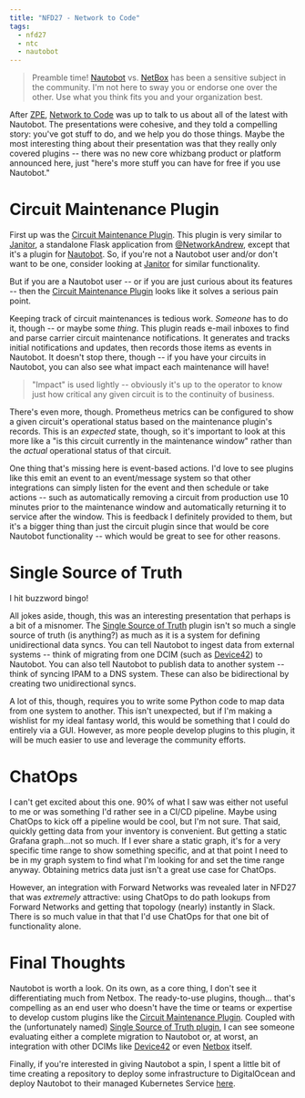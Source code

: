 ```yaml
---
title: "NFD27 - Network to Code"
tags:
  - nfd27
  - ntc
  - nautobot
---
```


> Preamble time!  [Nautobot][nautobot] vs. [NetBox][netbox] has been a
> sensitive subject in the community.  I'm not here to sway you or
> endorse one over the other.  Use what you think fits you and your
> organization best.

After [ZPE][zpe-post], [Network to Code][ntc] was up to talk to us about
all of the latest with Nautobot.  The presentations were cohesive, and
they told a compelling story: you've got stuff to do, and we help you do
those things.  Maybe the most interesting thing about their presentation
was that they really only covered plugins -- there was no new core
whizbang product or platform announced here, just "here's more stuff
you can have for free if you use Nautobot."

# Circuit Maintenance Plugin

First up was the [Circuit Maintenance Plugin][ckt-plugin].  This plugin
is very similar to [Janitor][janitor], a standalone Flask application
from [@NetworkAndrew][networkandrew], except that it's a plugin for
[Nautobot][nautobot].  So, if you're not a Nautobot user and/or don't
want to be one, consider looking at [Janitor][janitor] for similar
functionality.

But if you are a Nautobot user -- or if you are just curious about its
features -- then the [Circuit Maintenance Plugin][ckt-plugin] looks like
it solves a serious pain point.

Keeping track of circuit maintenances is tedious work.  _Someone_ has to
do it, though -- or maybe some _thing_.  This plugin reads e-mail
inboxes to find and parse carrier circuit maintenance notifications.  It
generates and tracks initial notifications and updates, then records
those items as events in Nautobot.  It doesn't stop there, though -- if
you have your circuits in Nautobot, you can also see what impact each
maintenance will have!

> "Impact" is used lightly -- obviously it's up to the operator to know
> just how critical any given circuit is to the continuity of business.

There's even more, though.  Prometheus metrics can be configured to show
a given circuit's operational status based on the maintenance plugin's
records.  This is an _expected_ state, though, so it's important to look
at this more like a "is this circuit currently in the maintenance
window" rather than  the _actual_ operational status of that circuit.

One thing that's missing here is event-based actions.  I'd love to see
plugins like this emit an event to an event/message system so that other
integrations can simply listen for the event and then schedule or take
actions -- such as automatically removing a circuit from production use
10 minutes prior to the maintenance window and automatically returning
it to service after the window.  This is feedback I definitely provided
to them, but it's a bigger thing than just the circuit plugin since that
would be core Nautobot functionality -- which would be great to see for
other reasons.

# Single Source of Truth

I hit buzzword bingo!

All jokes aside, though, this was an interesting presentation that
perhaps is a bit of a misnomer.  The [Single Source of Truth][ssot]
plugin isn't so much a single source of truth (is anything?) as much
as it is a system for defining unidirectional data syncs.  You can
tell Nautobot to ingest data from external systems -- think of migrating
from one DCIM (such as [Device42][d42]) to Nautobot.  You can also tell
Nautobot to publish data to another system -- think of syncing IPAM to
a DNS system.  These can also be bidirectional by creating two
unidirectional syncs.

A lot of this, though, requires you to write some Python code to map
data from one system to another.  This isn't unexpected, but if I'm
making a wishlist for my ideal fantasy world, this would be something
that I could do entirely via a GUI.  However, as more people develop
plugins to this plugin, it will be much easier to use and leverage the
community efforts.

# ChatOps

I can't get excited about this one.  90% of what I saw was either not
useful to me or was something I'd rather see in a CI/CD pipeline.  Maybe
using ChatOps to kick off a pipeline would be cool, but I'm not sure.
That said, quickly getting data from your inventory is convenient.  But
getting a static Grafana graph...not so much.  If I ever share a static
graph, it's for a very specific time range to show something specific,
and at that point I need to be in my graph system to find what I'm
looking for and set the time range anyway.  Obtaining metrics data just
isn't a great use case for ChatOps.

However, an integration with Forward Networks was revealed later in NFD27
that was _extremely_ attractive: using ChatOps to do path lookups from
Forward Networks and getting that topology (nearly) instantly in Slack.
There is so much value in that that I'd use ChatOps for that one bit of
functionality alone.

# Final Thoughts

Nautobot is worth a look.  On its own, as a core thing, I don't see it
differentiating much from Netbox.  The ready-to-use plugins, though...
that's compelling as an end user who doesn't have the time or teams or
expertise to develop custom plugins like the
[Circuit Maintenance Plugin][ckt-plugin].  Coupled with the
(unfortunately named) [Single Source of Truth plugin][ssot], I can see
someone evaluating either a complete migration to Nautobot or, at worst,
an integration with other DCIMs like [Device42][d42] or even
[Netbox][netbox] itself.

Finally, if you're interested in giving Nautobot a spin, I spent a
little bit of time creating a repository to deploy some infrastructure
to DigitalOcean and deploy Nautobot to their managed Kubernetes Service
[here][nautobot-doks].

[nautobot-doks]: https://github.com/supertylerc/nautobot-doks]
[nautobot]: https://github.com/nautobot/nautobot
[netbox]: https://github.com/netbox-community/netbox
[zpe-post]: /posts/nfd-27-zpe
[ntc]: https://www.networktocode.com/
[ckt-plugin]: https://github.com/nautobot/nautobot-plugin-circuit-maintenance
[janitor]: https://github.com/wasabi222/janitor
[networkandrew]: https://twitter.com/NetworkAndrew
[ssot]: https://github.com/nautobot/nautobot-plugin-ssot
[d42]: https://www.device42.com/

